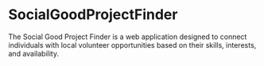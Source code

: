 # SocialGoodProjectFinder
The Social Good Project Finder is a web application designed to connect individuals with local volunteer opportunities based on their skills, interests, and availability.
